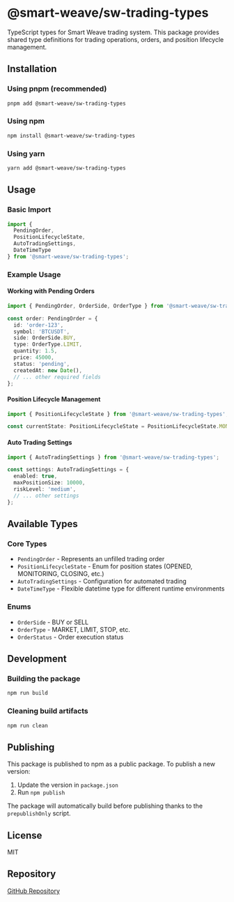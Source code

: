 # @smart-weave/sw-trading-types

TypeScript types for Smart Weave trading system. This package provides shared type definitions for trading operations, orders, and position lifecycle management.

## Installation

### Using pnpm (recommended)
```bash
pnpm add @smart-weave/sw-trading-types
```

### Using npm
```bash
npm install @smart-weave/sw-trading-types
```

### Using yarn
```bash
yarn add @smart-weave/sw-trading-types
```

## Usage

### Basic Import
```typescript
import { 
  PendingOrder, 
  PositionLifecycleState, 
  AutoTradingSettings,
  DateTimeType 
} from '@smart-weave/sw-trading-types';
```

### Example Usage

#### Working with Pending Orders
```typescript
import { PendingOrder, OrderSide, OrderType } from '@smart-weave/sw-trading-types';

const order: PendingOrder = {
  id: 'order-123',
  symbol: 'BTCUSDT',
  side: OrderSide.BUY,
  type: OrderType.LIMIT,
  quantity: 1.5,
  price: 45000,
  status: 'pending',
  createdAt: new Date(),
  // ... other required fields
};
```

#### Position Lifecycle Management
```typescript
import { PositionLifecycleState } from '@smart-weave/sw-trading-types';

const currentState: PositionLifecycleState = PositionLifecycleState.MONITORING;
```

#### Auto Trading Settings
```typescript
import { AutoTradingSettings } from '@smart-weave/sw-trading-types';

const settings: AutoTradingSettings = {
  enabled: true,
  maxPositionSize: 10000,
  riskLevel: 'medium',
  // ... other settings
};
```

## Available Types

### Core Types
- `PendingOrder` - Represents an unfilled trading order
- `PositionLifecycleState` - Enum for position states (OPENED, MONITORING, CLOSING, etc.)
- `AutoTradingSettings` - Configuration for automated trading
- `DateTimeType` - Flexible datetime type for different runtime environments

### Enums
- `OrderSide` - BUY or SELL
- `OrderType` - MARKET, LIMIT, STOP, etc.
- `OrderStatus` - Order execution status

## Development

### Building the package
```bash
npm run build
```

### Cleaning build artifacts
```bash
npm run clean
```

## Publishing

This package is published to npm as a public package. To publish a new version:

1. Update the version in `package.json`
2. Run `npm publish`

The package will automatically build before publishing thanks to the `prepublishOnly` script.

## License

MIT

## Repository

[GitHub Repository](https://github.com/smart-weave/sw-trading-types)
